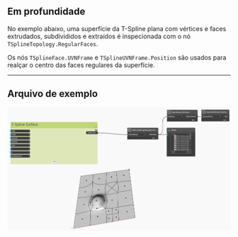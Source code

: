 ## Em profundidade
No exemplo abaixo, uma superfície da T-Spline plana com vértices e faces extrudados, subdivididos e extraídos é inspecionada com o nó `TSplineTopology.RegularFaces`.

Os nós `TSplineFace.UVNFrame` e `TSplineUVNFrame.Position` são usados para realçar o centro das faces regulares da superfície.
___
## Arquivo de exemplo

![TSplineTopology.RegularFaces](./Autodesk.DesignScript.Geometry.TSpline.TSplineTopology.RegularFaces_img.jpg)
